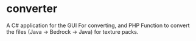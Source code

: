 # converter
A C# application for the GUI For converting, and PHP Function to convert the files (Java -> Bedrock -> Java) for texture packs.
